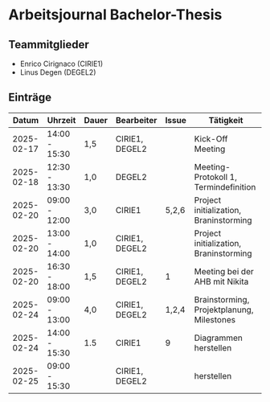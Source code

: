 # Arbeitsjournal Bachelor-Thesis

## Teammitglieder
- Enrico Cirignaco (CIRIE1)
- Linus Degen (DEGEL2)

## Einträge

| Datum      | Uhrzeit       | Dauer | Bearbeiter     | Issue | Tätigkeit                                         |
|------------|---------------|-------|----------------|-------|---------------------------------------------------|
| 2025-02-17 | 14:00 - 15:30 | 1,5   | CIRIE1, DEGEL2 |       | Kick-Off Meeting                                  |
| 2025-02-18 | 12:30 - 13:30 | 1,0   | DEGEL2         |       | Meeting-Protokoll 1, Termindefinition             |
| 2025-02-20 | 09:00 - 12:00 | 3,0   | CIRIE1         | 5,2,6 | Project initialization, Braninstorming            |
| 2025-02-20 | 13:00 - 14:00 | 1,0   | CIRIE1, DEGEL2 |       | Project initialization, Braninstorming            |
| 2025-02-20 | 16:30 - 18:00 | 1,5   | CIRIE1, DEGEL2 |  1    | Meeting bei der AHB mit Nikita                    |
| 2025-02-24 | 09:00 - 13:00 | 4,0   | CIRIE1, DEGEL2 | 1,2,4 | Brainstorming, Projektplanung, Milestones         |
| 2025-02-24 | 14:00 - 15:30 | 1.5   | CIRIE1         | 9     | Diagrammen herstellen                             |
| 2025-02-25 | 09:00 - 15:30 |    | CIRIE1, DEGEL2         |      | herstellen                             |
